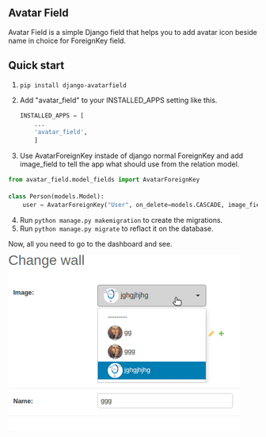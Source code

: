 ## Avatar Field
Avatar Field is a simple Django field that helps you to add avatar icon beside name in choice for ForeignKey field.

  
Quick start
-----------

 1. `pip install django-avatarfield`

 2. Add "avatar_field" to your INSTALLED_APPS setting like this.

    ```python
	INSTALLED_APPS = [
		...
		'avatar_field',
		]
	```

 3. Use AvatarForeignKey instade of django normal ForeignKey and add image_field to tell the app what should use from the relation model.
```python
from avatar_field.model_fields import AvatarForeignKey

class Person(models.Model):
	user = AvatarForeignKey("User", on_delete=models.CASCADE, image_field='picture')
```

 4. Run `python manage.py makemigration` to create the migrations.
 5. Run `python manage.py migrate` to reflact it on the database.

Now, all you need to go to the dashboard and see.

![trying it](https://github.com/ZFCon/django-avatarfield/blob/main/docs/trying-it.gif)
